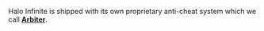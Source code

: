 Halo Infinite is shipped with its own proprietary anti-cheat system which we call [**Arbiter**](https://www.halowaypoint.com/news/closer-look-halo-infinites-anti-cheat-strategy).